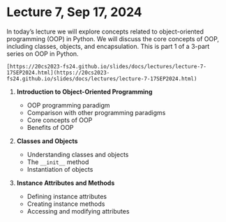 # Lecture 7, Sep 17, 2024

In today’s lecture we will explore concepts related to object-oriented programming (OOP) in Python. We will discuss the core concepts of OOP, including classes, objects, and encapsulation.  This is part 1 of a 3-part series on OOP in Python.


```{admonition} Lecture Slides
[https://20cs2023-fs24.github.io/slides/docs/lectures/lecture-7-17SEP2024.html](https://20cs2023-fs24.github.io/slides/docs/lectures/lecture-7-17SEP2024.html)
```


1. **Introduction to Object-Oriented Programming**
   - OOP programming paradigm
   - Comparison with other programming paradigms
   - Core concepts of OOP
   - Benefits of OOP

2. **Classes and Objects**
   - Understanding classes and objects
   - The `__init__` method
   - Instantiation of objects

3. **Instance Attributes and Methods**
   - Defining instance attributes
   - Creating instance methods
   - Accessing and modifying attributes
